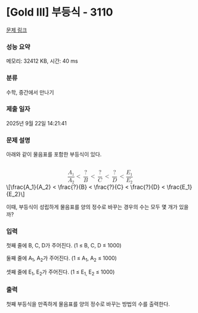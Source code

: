 # [Gold III] 부등식 - 3110 

[문제 링크](https://www.acmicpc.net/problem/3110) 

### 성능 요약

메모리: 32412 KB, 시간: 40 ms

### 분류

수학, 중간에서 만나기

### 제출 일자

2025년 9월 22일 14:21:41

### 문제 설명

<p>아래와 같이 물음표를 포함한 부등식이 있다.</p>

<p><mjx-container class="MathJax" jax="CHTML" display="true" style="font-size: 109%; position: relative;"> <mjx-math display="true" class="MJX-TEX" aria-hidden="true" style="margin-left: 0px; margin-right: 0px;"><mjx-mfrac><mjx-frac type="d"><mjx-num><mjx-nstrut type="d"></mjx-nstrut><mjx-msub><mjx-mi class="mjx-i"><mjx-c class="mjx-c1D434 TEX-I"></mjx-c></mjx-mi><mjx-script style="vertical-align: -0.15em;"><mjx-mn class="mjx-n" size="s"><mjx-c class="mjx-c31"></mjx-c></mjx-mn></mjx-script></mjx-msub></mjx-num><mjx-dbox><mjx-dtable><mjx-line type="d"></mjx-line><mjx-row><mjx-den><mjx-dstrut type="d"></mjx-dstrut><mjx-msub><mjx-mi class="mjx-i"><mjx-c class="mjx-c1D434 TEX-I"></mjx-c></mjx-mi><mjx-script style="vertical-align: -0.15em;"><mjx-mn class="mjx-n" size="s"><mjx-c class="mjx-c32"></mjx-c></mjx-mn></mjx-script></mjx-msub></mjx-den></mjx-row></mjx-dtable></mjx-dbox></mjx-frac></mjx-mfrac><mjx-mo class="mjx-n" space="4"><mjx-c class="mjx-c3C"></mjx-c></mjx-mo><mjx-mfrac space="4"><mjx-frac type="d"><mjx-num><mjx-nstrut type="d"></mjx-nstrut><mjx-mo class="mjx-n"><mjx-c class="mjx-c3F"></mjx-c></mjx-mo></mjx-num><mjx-dbox><mjx-dtable><mjx-line type="d"></mjx-line><mjx-row><mjx-den><mjx-dstrut type="d"></mjx-dstrut><mjx-mi class="mjx-i"><mjx-c class="mjx-c1D435 TEX-I"></mjx-c></mjx-mi></mjx-den></mjx-row></mjx-dtable></mjx-dbox></mjx-frac></mjx-mfrac><mjx-mo class="mjx-n" space="4"><mjx-c class="mjx-c3C"></mjx-c></mjx-mo><mjx-mfrac space="4"><mjx-frac type="d"><mjx-num><mjx-nstrut type="d"></mjx-nstrut><mjx-mo class="mjx-n"><mjx-c class="mjx-c3F"></mjx-c></mjx-mo></mjx-num><mjx-dbox><mjx-dtable><mjx-line type="d"></mjx-line><mjx-row><mjx-den><mjx-dstrut type="d"></mjx-dstrut><mjx-mi class="mjx-i"><mjx-c class="mjx-c1D436 TEX-I"></mjx-c></mjx-mi></mjx-den></mjx-row></mjx-dtable></mjx-dbox></mjx-frac></mjx-mfrac><mjx-mo class="mjx-n" space="4"><mjx-c class="mjx-c3C"></mjx-c></mjx-mo><mjx-mfrac space="4"><mjx-frac type="d"><mjx-num><mjx-nstrut type="d"></mjx-nstrut><mjx-mo class="mjx-n"><mjx-c class="mjx-c3F"></mjx-c></mjx-mo></mjx-num><mjx-dbox><mjx-dtable><mjx-line type="d"></mjx-line><mjx-row><mjx-den><mjx-dstrut type="d"></mjx-dstrut><mjx-mi class="mjx-i"><mjx-c class="mjx-c1D437 TEX-I"></mjx-c></mjx-mi></mjx-den></mjx-row></mjx-dtable></mjx-dbox></mjx-frac></mjx-mfrac><mjx-mo class="mjx-n" space="4"><mjx-c class="mjx-c3C"></mjx-c></mjx-mo><mjx-mfrac space="4"><mjx-frac type="d"><mjx-num><mjx-nstrut type="d"></mjx-nstrut><mjx-msub><mjx-mi class="mjx-i"><mjx-c class="mjx-c1D438 TEX-I"></mjx-c></mjx-mi><mjx-script style="vertical-align: -0.15em; margin-left: -0.026em;"><mjx-mn class="mjx-n" size="s"><mjx-c class="mjx-c31"></mjx-c></mjx-mn></mjx-script></mjx-msub></mjx-num><mjx-dbox><mjx-dtable><mjx-line type="d"></mjx-line><mjx-row><mjx-den><mjx-dstrut type="d"></mjx-dstrut><mjx-msub><mjx-mi class="mjx-i"><mjx-c class="mjx-c1D438 TEX-I"></mjx-c></mjx-mi><mjx-script style="vertical-align: -0.15em; margin-left: -0.026em;"><mjx-mn class="mjx-n" size="s"><mjx-c class="mjx-c32"></mjx-c></mjx-mn></mjx-script></mjx-msub></mjx-den></mjx-row></mjx-dtable></mjx-dbox></mjx-frac></mjx-mfrac></mjx-math><mjx-assistive-mml unselectable="on" display="block"><math xmlns="http://www.w3.org/1998/Math/MathML" display="block"><mfrac><msub><mi>A</mi><mn>1</mn></msub><msub><mi>A</mi><mn>2</mn></msub></mfrac><mo><</mo><mfrac><mo>?</mo><mi>B</mi></mfrac><mo><</mo><mfrac><mo>?</mo><mi>C</mi></mfrac><mo><</mo><mfrac><mo>?</mo><mi>D</mi></mfrac><mo><</mo><mfrac><msub><mi>E</mi><mn>1</mn></msub><msub><mi>E</mi><mn>2</mn></msub></mfrac></math></mjx-assistive-mml><span aria-hidden="true" class="no-mathjax mjx-copytext">\[\frac{A_1}{A_2} < \frac{?}{B} < \frac{?}{C} < \frac{?}{D} < \frac{E_1}{E_2}\]</span> </mjx-container></p>

<p>이때, 부등식이 성립하게 물음표를 양의 정수로 바꾸는 경우의 수는 모두 몇 개가 있을까?</p>

### 입력 

 <p>첫째 줄에 B, C, D가 주어진다. (1 ≤ B, C, D ≤ 1000)</p>

<p>둘째 줄에 A<sub>1</sub>, A<sub>2</sub>가 주어진다. (1 ≤ A<sub>1</sub>, A<sub>2</sub> ≤ 1000)</p>

<p>셋째 줄에 E<sub>1</sub>, E<sub>2</sub>가 주어진다. (1 ≤ E<sub>1,</sub> E<sub>2</sub> ≤ 1000)</p>

### 출력 

 <p>첫째 부등식을 만족하게 물음표를 양의 정수로 바꾸는 방법의 수를 출력한다.</p>

